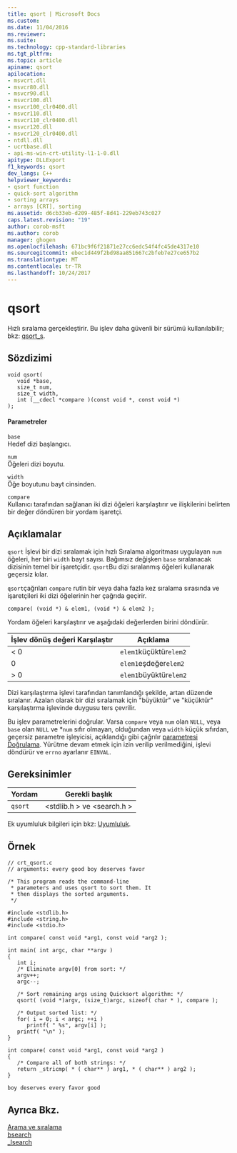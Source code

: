 ```yaml
---
title: qsort | Microsoft Docs
ms.custom: 
ms.date: 11/04/2016
ms.reviewer: 
ms.suite: 
ms.technology: cpp-standard-libraries
ms.tgt_pltfrm: 
ms.topic: article
apiname: qsort
apilocation:
- msvcrt.dll
- msvcr80.dll
- msvcr90.dll
- msvcr100.dll
- msvcr100_clr0400.dll
- msvcr110.dll
- msvcr110_clr0400.dll
- msvcr120.dll
- msvcr120_clr0400.dll
- ntdll.dll
- ucrtbase.dll
- api-ms-win-crt-utility-l1-1-0.dll
apitype: DLLExport
f1_keywords: qsort
dev_langs: C++
helpviewer_keywords:
- qsort function
- quick-sort algorithm
- sorting arrays
- arrays [CRT], sorting
ms.assetid: d6cb33eb-d209-485f-8d41-229eb743c027
caps.latest.revision: "19"
author: corob-msft
ms.author: corob
manager: ghogen
ms.openlocfilehash: 671bc9f6f21871e27cc6edc54f4fc45de4317e10
ms.sourcegitcommit: ebec1d449f2bd98aa851667c2bfeb7e27ce657b2
ms.translationtype: MT
ms.contentlocale: tr-TR
ms.lasthandoff: 10/24/2017
---
```

# <a name="qsort"></a>qsort
Hızlı sıralama gerçekleştirir. Bu işlev daha güvenli bir sürümü kullanılabilir; bkz: [qsort_s](../../c-runtime-library/reference/qsort-s.md).  
  
## <a name="syntax"></a>Sözdizimi  
  
```  
void qsort(  
   void *base,  
   size_t num,  
   size_t width,  
   int (__cdecl *compare )(const void *, const void *)   
);  
```  
  
#### <a name="parameters"></a>Parametreler  
 `base`  
 Hedef dizi başlangıcı.  
  
 `num`  
 Öğeleri dizi boyutu.  
  
 `width`  
 Öğe boyutunu bayt cinsinden.  
  
 `compare`  
 Kullanıcı tarafından sağlanan iki dizi öğeleri karşılaştırır ve ilişkilerini belirten bir değer döndüren bir yordam işaretçi.  
  
## <a name="remarks"></a>Açıklamalar  
 `qsort` İşlevi bir dizi sıralamak için hızlı Sıralama algoritması uygulayan `num` öğeleri, her biri `width` bayt sayısı. Bağımsız değişken `base` sıralanacak dizisinin temel bir işaretçidir. `qsort`Bu dizi sıralanmış öğeleri kullanarak geçersiz kılar.  
  
 `qsort`çağrıları `compare` rutin bir veya daha fazla kez sıralama sırasında ve işaretçileri iki dizi öğelerinin her çağrıda geçirir.  
  
```  
compare( (void *) & elem1, (void *) & elem2 );  
```  
  
 Yordam öğeleri karşılaştırır ve aşağıdaki değerlerden birini döndürür.  
  
|İşlev dönüş değeri Karşılaştır|Açıklama|  
|-----------------------------------|-----------------|  
|< 0|`elem1`küçüktür`elem2`|  
|0|`elem1`eşdeğer`elem2`|  
|> 0|`elem1`büyüktür`elem2`|  
  
 Dizi karşılaştırma işlevi tarafından tanımlandığı şekilde, artan düzende sıralanır. Azalan olarak bir dizi sıralamak için "büyüktür" ve "küçüktür" karşılaştırma işlevinde duygusu ters çevrilir.  
  
 Bu işlev parametrelerini doğrular. Varsa `compare` veya `num` olan `NULL`, veya `base` olan `NULL` ve *`num` sıfır olmayan, olduğundan veya `width` küçük sıfırdan, geçersiz parametre işleyicisi, açıklandığı gibi çağrılır [parametresi Doğrulama](../../c-runtime-library/parameter-validation.md). Yürütme devam etmek için izin verilip verilmediğini, işlevi döndürür ve `errno` ayarlanır `EINVAL`.  
  
## <a name="requirements"></a>Gereksinimler  
  
|Yordam|Gerekli başlık|  
|-------------|---------------------|  
|`qsort`|\<stdlib.h > ve \<search.h >|  
  
 Ek uyumluluk bilgileri için bkz: [Uyumluluk](../../c-runtime-library/compatibility.md).  
  
## <a name="example"></a>Örnek  
  
```  
// crt_qsort.c  
// arguments: every good boy deserves favor  
  
/* This program reads the command-line  
 * parameters and uses qsort to sort them. It  
 * then displays the sorted arguments.  
 */  
  
#include <stdlib.h>  
#include <string.h>  
#include <stdio.h>  
  
int compare( const void *arg1, const void *arg2 );  
  
int main( int argc, char **argv )  
{  
   int i;  
   /* Eliminate argv[0] from sort: */  
   argv++;  
   argc--;  
  
   /* Sort remaining args using Quicksort algorithm: */  
   qsort( (void *)argv, (size_t)argc, sizeof( char * ), compare );  
  
   /* Output sorted list: */  
   for( i = 0; i < argc; ++i )  
      printf( " %s", argv[i] );  
   printf( "\n" );  
}  
  
int compare( const void *arg1, const void *arg2 )  
{  
   /* Compare all of both strings: */  
   return _stricmp( * ( char** ) arg1, * ( char** ) arg2 );  
}  
```  
  
```Output  
boy deserves every favor good  
```  
  
## <a name="see-also"></a>Ayrıca Bkz.  
 [Arama ve sıralama](../../c-runtime-library/searching-and-sorting.md)   
 [bsearch](../../c-runtime-library/reference/bsearch.md)   
 [_lsearch](../../c-runtime-library/reference/lsearch.md)